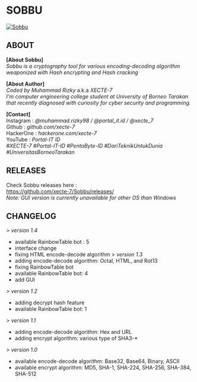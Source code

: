 # SOBBU

<a href="https://github.com/xecte-7/Sobbu/releases"><img align="center" src="https://raw.githubusercontent.com/xecte-7/projects-assets/main/Sobbu/banner-1.4.jpg" alt="Sobbu"></a>

## ABOUT
**[About Sobbu]**<br>
*Sobbu is a cryptography tool for various encoding-decoding algorithm weaponized with Hash encrypting and Hash cracking*

**[About Author]**<br>
*Coded by Muhammad Rizky* a.k.a *XECTE-7*<br>
*I'm computer engineering college student at University of Borneo Tarakan that recently diagnosed with curiosity for cyber security and programming.*

**[Contact]**<br>
Instagram : *@muhammad.rizky98 / @portal_it.id / @xecte_7*<br>
Github : *github.com/xecte-7*<br>
HackerOne : *hackerone.com/xecte-7*<br>
YouTube : *Portal-IT ID*<br>
*#XECTE-7 #Portal-IT-ID #PentaByte-ID #DariTeknikUntukDunia #UniversitasBorneoTarakan*

## RELEASES
Check Sobbu releases here :<br>
https://github.com/xecte-7/Sobbu/releases/
<br>
*Note: GUI version is currently unavailable for other OS than Windows*

## CHANGELOG
*> version 1.4*
- available RainbowTable bot : 5
- interface change
- fixing HTML encode-decode algorithm
*> version 1.3*
- adding encode-decode algorithm: Octal, HTML, and Rot13
- fixing RainbowTable bot
- available RainbowTable bot: 4
- add GUI

*> version 1.2*
- adding decrypt hash feature
- available RainbowTable bot: 1

*> version 1.1*
- adding encode-decode algorithm: Hex and URL
- adding encrypt algorithm: various type of SHA3-*

*> version 1.0*
- available encode-decode algorithm: Base32, Base64, Binary, ASCII
- available encrypt algorithm: MD5, SHA-1, SHA-224, SHA-256, SHA-384, SHA-512

